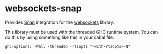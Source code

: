 websockets-snap
===============

Provides [Snap] integration for the [websockets] library.

This library must be used with the threaded GHC runtime system. You can do this
by using something like this in your cabal file:

    ghc-options: -Wall -threaded -rtsopts "-with-rtsopts=-N"

[Snap]: http://snapframework.com/
[websockets]: http://jaspervdj.be/websockets/
